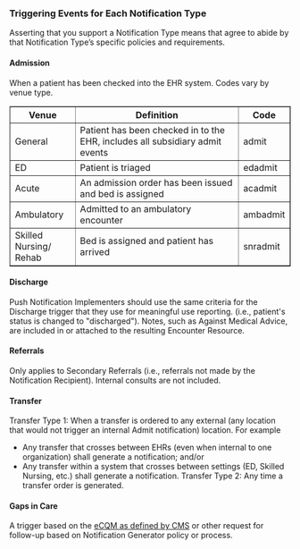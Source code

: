 <!-- Notification_Triggers.md {% comment %}
*****************************************************************************************
*                            WARNING: DO NOT EDIT THIS FILE                             *
*                                                                                       *
* This file is generated by SUSHI. Any edits you make to this file will be overwritten. *
*                                                                                       *
* To change the contents of this file, edit the original source file at:                *
* ig-data\input\pagecontent\6_Notification_Triggers.md                                  *
*****************************************************************************************
{% endcomment %} -->
### Triggering Events for Each Notification Type

Asserting that you support a Notification Type means that agree to abide by that Notification Type’s specific policies and requirements.

#### Admission
When a patient has been checked into the EHR system.  Codes vary by venue type.

<table border="1">
<thead>
<tr>
<th>Venue</th>
<th>Definition</th>
<th>Code</th>
</tr>
</thead>
<tbody>
<tr>
<td>General</td>
<td>Patient has been checked in to the EHR, includes all subsidiary admit events</td>
<td>admit</td>
</tr>
<tr>
<td>ED</td>
<td>Patient is triaged</td>
<td>edadmit</td>
</tr>
<tr>
<td>Acute</td>
<td>An admission order has been issued and bed is assigned</td>
<td>acadmit</td>
</tr>
<tr>
<td>Ambulatory</td>
<td>Admitted to an ambulatory encounter</td>
<td>ambadmit</td>
</tr>
<tr>
<td>Skilled Nursing/<br> Rehab</td>
<td>Bed is assigned and patient has arrived</td>
<td>snradmit</td>
</tr>
</tbody>
</table>

#### Discharge
Push Notification Implementers should use the same criteria for the Discharge trigger that they use for meaningful use reporting.  (i.e., patient's status is changed to "discharged"). Notes, such as Against Medical Advice, are included in or attached to the resulting Encounter Resource.

#### Referrals
Only applies to Secondary Referrals (i.e., referrals not made by the Notification Recipient).  Internal consults are not included.

#### Transfer
Transfer Type 1: When a transfer is ordered to any external (any location that would not trigger an internal Admit notification) location. For example
* Any transfer that crosses between EHRs (even when internal to one organization) shall generate a notification; and/or
* Any transfer within a system that crosses between settings (ED, Skilled Nursing, etc.) shall generate a notification.
Transfer Type 2: Any time a transfer order is generated.

#### Gaps in Care
A trigger based on the [eCQM as defined by CMS](https://www.cms.gov/Regulations-and-Guidance/Legislation/EHRIncentivePrograms/ClinicalQualityMeasures "Electronic Clinical Quality Measures Basics") or other request for follow-up based on Notification Generator policy or process.
